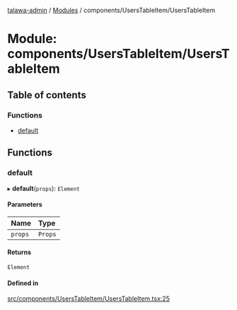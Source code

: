 [talawa-admin](../README.md) / [Modules](../modules.md) / components/UsersTableItem/UsersTableItem

# Module: components/UsersTableItem/UsersTableItem

## Table of contents

### Functions

- [default](components_UsersTableItem_UsersTableItem.md#default)

## Functions

### default

▸ **default**(`props`): `Element`

#### Parameters

| Name | Type |
| :------ | :------ |
| `props` | `Props` |

#### Returns

`Element`

#### Defined in

[src/components/UsersTableItem/UsersTableItem.tsx:25](https://github.com/duplixx/talawa-admin/blob/2ed1c15/src/components/UsersTableItem/UsersTableItem.tsx#L25)
